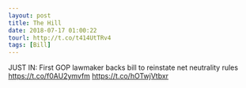 ```yaml
---
layout: post
title: The Hill
date: 2018-07-17 01:00:22
tourl: http://t.co/t414UtTRv4
tags: [Bill]
---
```

JUST IN: First GOP lawmaker backs bill to reinstate net neutrality rules https://t.co/f0AU2ymvfm https://t.co/hOTwjVtbxr